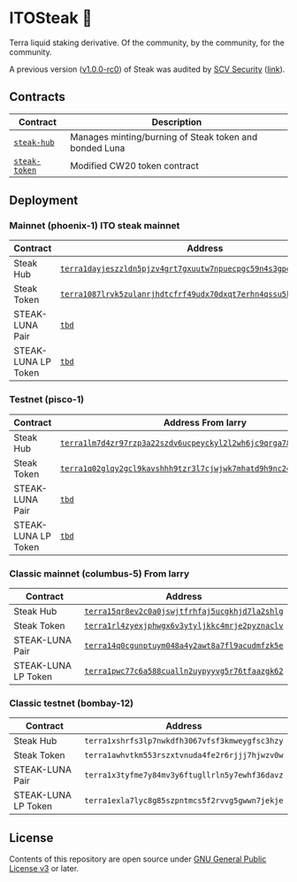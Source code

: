 # ITOSteak 🥩

Terra liquid staking derivative. Of the community, by the community, for the community.

A previous version ([v1.0.0-rc0](https://github.com/st4k3h0us3/steak-contracts/releases/tag/v1.0.0-rc0)) of Steak was audited by [SCV Security](https://twitter.com/TerraSCV) ([link](https://github.com/SCV-Security/PublicReports/blob/main/CW/St4k3h0us3/St4k3h0us3%20-%20Steak%20Contracts%20Audit%20Review%20-%20%20v1.0.pdf)).

## Contracts

| Contract                           | Description                                            |
| ---------------------------------- | ------------------------------------------------------ |
| [`steak-hub`](./contracts/hub)     | Manages minting/burning of Steak token and bonded Luna |
| [`steak-token`](./contracts/token) | Modified CW20 token contract                           |

## Deployment

### Mainnet (phoenix-1) ITO steak mainnet

| Contract            | Address                                                                                                                                                                           |
| ------------------- |-----------------------------------------------------------------------------------------------------------------------------------------------------------------------------------|
| Steak Hub           | [`terra1dayjeszzldn5pjzv4grt7gxuutw7npuecpgc59n4s3gpeat0el2qcutav0`](https://finder.terra.money/mainnet/address/terra1dayjeszzldn5pjzv4grt7gxuutw7npuecpgc59n4s3gpeat0el2qcutav0) |
| Steak Token         | [`terra1087lrvk5zulanrjhdtcfrf49udx70dxqt7erhn4qssu5k60vz92qcrpv8w`](https://finder.terra.money/mainnet/address/terra1087lrvk5zulanrjhdtcfrf49udx70dxqt7erhn4qssu5k60vz92qcrpv8w) |
| STEAK-LUNA Pair     | [`tbd`]()                                                                                                           |
| STEAK-LUNA LP Token | [`tbd`]()                                                                                                                                                                         |

### Testnet (pisco-1)

| Contract            | Address  From larry                                                                                                                                                                         |
| ------------------- | --------------------------------------------------------------------------------------------------------------------------------------------------------------------------------- |
| Steak Hub           | [`terra1lm7d4zr97rzp3a22szdv6ucpeyckyl2l2wh6jc9qrga78eyrvamsjgs5q6`](https://finder.terra.money/testnet/address/terra1lm7d4zr97rzp3a22szdv6ucpeyckyl2l2wh6jc9qrga78eyrvamsjgs5q6) |
| Steak Token         | [`terra1q02glqy2gcl9kavshhh9tzr3l7cjwjwk7mhatd9h9nc243gq73esdat6wj`](https://finder.terra.money/testnet/address/terra1q02glqy2gcl9kavshhh9tzr3l7cjwjwk7mhatd9h9nc243gq73esdat6wj) |
| STEAK-LUNA Pair     | [`tbd`]()                                                                                                                                                                         |
| STEAK-LUNA LP Token | [`tbd`]()                                                                                                                                                                         |

### Classic mainnet (columbus-5) From larry

| Contract            | Address                                                                                                                                   |
| ------------------- | ----------------------------------------------------------------------------------------------------------------------------------------- |
| Steak Hub           | [`terra15qr8ev2c0a0jswjtfrhfaj5ucgkhjd7la2shlg`](https://finder.terra.money/classic/address/terra15qr8ev2c0a0jswjtfrhfaj5ucgkhjd7la2shlg) |
| Steak Token         | [`terra1rl4zyexjphwgx6v3ytyljkkc4mrje2pyznaclv`](https://finder.terra.money/classic/address/terra1rl4zyexjphwgx6v3ytyljkkc4mrje2pyznaclv) |
| STEAK-LUNA Pair     | [`terra14q0cgunptuym048a4y2awt8a7fl9acudmfzk5e`](https://finder.terra.money/classic/address/terra14q0cgunptuym048a4y2awt8a7fl9acudmfzk5e) |
| STEAK-LUNA LP Token | [`terra1pwc77c6a588cualln2uypyyvg5r76tfaazgk62`](https://finder.terra.money/classic/address/terra1pwc77c6a588cualln2uypyyvg5r76tfaazgk62) |

### Classic testnet (bombay-12)

| Contract            | Address                                        |
| ------------------- | ---------------------------------------------- |
| Steak Hub           | `terra1xshrfs3lp7nwkdfh3067vfsf3kmweygfsc3hzy` |
| Steak Token         | `terra1awhvtkm553rszxtvnuda4fe2r6rjjj7hjwzv0w` |
| STEAK-LUNA Pair     | `terra1x3tyfme7y84mv3y6ftugllrln5y7ewhf36davz` |
| STEAK-LUNA LP Token | `terra1exla7lyc8g85szpntmcs5f2rvvg5gwwn7jekje` |

## License

Contents of this repository are open source under [GNU General Public License v3](./LICENSE) or later.
